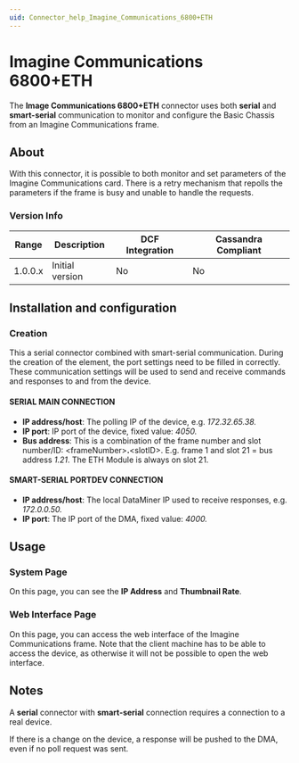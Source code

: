 ```yaml
---
uid: Connector_help_Imagine_Communications_6800+ETH
---
```


# Imagine Communications 6800+ETH

The **Image Communications 6800+ETH** connector uses both **serial** and **smart-serial** communication to monitor and configure the Basic Chassis from an Imagine Communications frame.

## About

With this connector, it is possible to both monitor and set parameters of the Imagine Communications card. There is a retry mechanism that repolls the parameters if the frame is busy and unable to handle the requests.

### Version Info

| Range | Description | DCF Integration | Cassandra Compliant |
|------------------|-----------------|---------------------|-------------------------|
| 1.0.0.x          | Initial version | No                  | No                      |

## Installation and configuration

### Creation

This a serial connector combined with smart-serial communication. During the creation of the element, the port settings need to be filled in correctly. These communication settings will be used to send and receive commands and responses to and from the device.

#### SERIAL MAIN CONNECTION

- **IP address/host**: The polling IP of the device, e.g. *172.32.65.38.*
- **IP port**: IP port of the device, fixed value: *4050.*
- **Bus address**: This is a combination of the frame number and slot number/ID: \<frameNumber\>**.**\<slotID\>. E.g. frame 1 and slot 21 = bus address *1.21*. The ETH Module is always on slot 21.

#### SMART-SERIAL PORTDEV CONNECTION

- **IP address/host**: The local DataMiner IP used to receive responses, e.g. *172.0.0.50.*
- **IP port**: The IP port of the DMA, fixed value: *4000.*

## Usage

### System Page

On this page, you can see the **IP Address** and **Thumbnail Rate**.

### Web Interface Page

On this page, you can access the web interface of the Imagine Communications frame. Note that the client machine has to be able to access the device, as otherwise it will not be possible to open the web interface.

## Notes

A **serial** connector with **smart-serial** connection requires a connection to a real device.

If there is a change on the device, a response will be pushed to the DMA, even if no poll request was sent.
